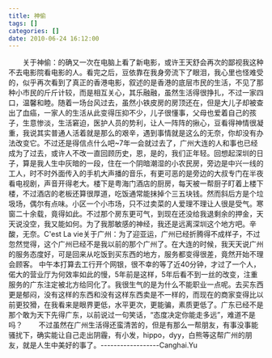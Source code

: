 ```yaml
---
title: 神偷
tags: []
categories: []
date: 2010-06-24 16:12:00 
---
```



&emsp;&emsp;­关于神偷：­的确又一次在电脑上看了新电影，或许王天舒会再次的鄙视我这种不去电影院看电影的人。看完之后，豆依靠在我身旁流下了眼泪，我心里也怪难受的，似乎再次看到了真正的香港电影，叙述的是香港的底层市民的生活，不见了那种小市民的斤斤计较，而是相互关心，其乐融融，虽然生活得很挣扎，不过一家四口，温馨和睦。随着一场台风过去，虽然小铁皮房的房顶还在，但是大儿子却被查出了血癌，一家人的生活从此变得压抑不少，儿子很懂事，父母也爱着自己的孩子，生意惨淡，生活窘迫，医护人员的势利，让人一阵阵的揪心，豆看得神情很凝重，我说其实普通人活着就是那么的艰辛，遇到事情就是这么的无奈，你却没有办法改变它。不过还是得信点什么吧~­7年一会就过去了，广州大连的人和事也已经成为了过去，或许人不改一直回顾历史，恩，是的，我们正年轻。回想起深圳的日子，算是我人生中灰暗的一段，住在一个阴暗潮湿的小农民房，旁边是中兴一线的工人，时不时外面传入的手机大声播的音乐，有更可恶的是旁边的大叔专门在半夜看电视剧，声音开得老大。楼下是粤海门酒店的厨房，每天被一帮厨子盯着上楼下楼，不过酒店的老板还算很厚道，吃饭通常能抹掉个三五块钱。然而斜后方是个垃圾场，偶尔有点味。小区一个小市场，只不过卖菜的人爱理不理让人很是受气。寒窗二十余载，竟得如此。不过那个房东更可气，到现在还没给我退剩余的押金，天天说没空，我又能如何。为了我那敏感的神经，我还是远离深圳这个地方吧。辛酸，无奈。­C'est La vie­­关于广州：­为了迎亚运，广州已经折腾得不成样子，不过忽然觉得，这个广州已经不是我以前的那个广州了。在大连的时候，我天天说广州的服务态度好，可是回来从吃饭到买东西的地方，服务都变得很差，竟然开始不理会顾客。 中午本打算去工行开个网银，很不幸的等了近40分钟，才过了一个人，偌大的营业厅为何效率如此的慢，5年前是这样，5年后看不到一丝的改变，注重服务的广东注定被北方给同化了。我很生气的是为什么不能职业一点呢。去买东西更是郁闷，没有这样的东西和没有这样东西卖是不一样的，而现在的商家变得比以前更狡猾，在我看来是眼界更低，水平更次，更能骗，素质更低了。广东已经不是那个敢为天下先得广东，以前说过一句笑话，“态度决定你能走多远”，难道不是吗？­­        不过虽然在广州生活得还蛮清苦的，但是有那么一帮朋友，有事没事能骚扰下，确实能让自己走出阴霾，有小发，hippo，dyy，白熊等这帮广州的朋友，就是人生中美好的事了。­------------------­Canghai.Yu­­­­­